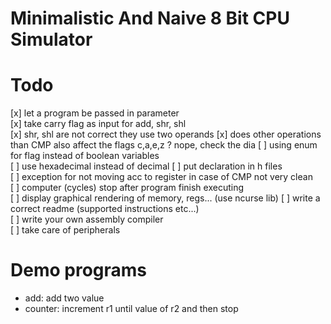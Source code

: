 # Minimalistic And Naive 8 Bit CPU Simulator 


# Todo

[x] let a program be passed in parameter   
[x] take carry flag as input for add, shr, shl    
[x] shr, shl are not correct they use two operands 
[x] does other operations than CMP also affect the flags c,a,e,z ?  nope, check the dia
[ ] using enum for flag instead of boolean variables    
[ ] use hexadecimal instead of decimal
[ ] put declaration in h files     
[ ] exception for not moving acc to register in case of CMP not very clean   
[ ] computer (cycles) stop after program finish executing   
[ ] display graphical rendering of memory, regs... (use ncurse lib) 
[ ] write a correct readme (supported instructions etc...)    
[ ] write your own assembly compiler   
[ ] take care of peripherals     


# Demo programs

- add: add two value 
- counter: increment r1 until value of r2 and then stop
